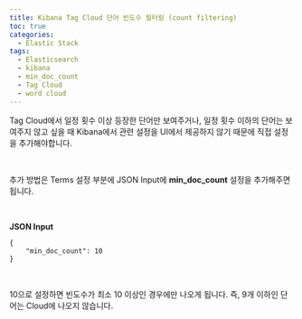 ```yaml
---
title: Kibana Tag Cloud 단어 빈도수 필터링 (count filtering)
toc: true
categories:
  - Elastic Stack
tags:
  - Elasticsearch
  - kibana
  - min_doc_count
  - Tag Cloud
  - word cloud
---
```


Tag Cloud에서 일정 횟수 이상 등장한 단어만 보여주거나, 일정 횟수 이하의 단어는 보여주지 않고 싶을 때 Kibana에서 관련 설정을 UI에서 제공하지 않기 때문에 직접 설정을 추가해야합니다. 


 


추가 방법은 Terms 설정 부분에 JSON Input에 **min\_doc\_count** 설정을 추가해주면 됩니다.


 


**JSON Input**



```
{
	"min_doc_count": 10
}
```

 


10으로 설정하면 빈도수가 최소 10 이상인 경우에만 나오게 됩니다. 즉, 9개 이하인 단어는 Cloud에 나오지 않습니다.

